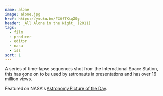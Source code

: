```yaml
---
name: alone
image: alone.jpg
href: https://youtu.be/FG0fTKAqZ5g
header: _All Alone in the Night_ (2011)
tags:
  - film
  - producer
  - editor
  - nasa
  - iss
sort: 1
---
```

A series of time-lapse sequences shot from the International Space Station, this has gone on to be used by astronauts in presentations and has over 16 million views.

Featured on NASA's [Astronomy Picture of the Day](http://apod.nasa.gov/apod/ap120305.html).

